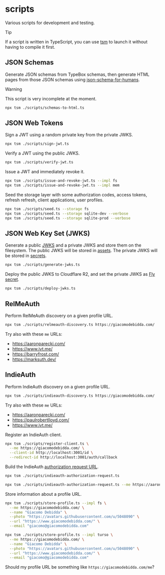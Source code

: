 # scripts

Various scripts for development and testing.

> [!TIP]
> If a script is written in TypeScript, you can use [tsm](https://github.com/lukeed/tsm) to launch it without having to compile it first.

## JSON Schemas

Generate JSON schemas from TypeBox schemas, then generate HTML pages from those JSON schemas using [json-schema-for-humans](https://github.com/coveooss/json-schema-for-humans).

> [!WARNING]
> This script is very incomplete at the moment.

```sh
npx tsm ./scripts/schemas-to-html.ts
```

## JSON Web Tokens

Sign a JWT using a random private key from the private JWKS.

```sh
npx tsm ./scripts/sign-jwt.ts
```

Verify a JWT using the public JWKS.

```sh
npx tsm ./scripts/verify-jwt.ts
```

Issue a JWT and immediately revoke it.

```sh
npx tsm ./scripts/issue-and-revoke-jwt.ts --impl fs
npx tsm ./scripts/issue-and-revoke-jwt.ts --impl mem
```

Seed the storage layer with some authorization codes, access tokens, refresh refresh, client applications, user profiles.

```sh
npx tsm ./scripts/seed.ts --storage fs
npx tsm ./scripts/seed.ts --storage sqlite-dev --verbose
npx tsm ./scripts/seed.ts --storage sqlite-prod --verbose
```

## JSON Web Key Set (JWKS)

Generate a public [JWKS](https://datatracker.ietf.org/doc/html/rfc7517#section-5) and a private JWKS and store them on the filesystem. The public JWKS will be stored in [assets](../assets/README.md). The private JWKS will be stored in [secrets](../secrets/README.md).

```sh
npx tsm ./scripts/generate-jwks.ts
```

Deploy the public JWKS to Cloudflare R2, and set the private JWKS as [Fly secret](https://fly.io/docs/apps/secrets/).

```sh
npx tsm ./scripts/deploy-jwks.ts
```

## RelMeAuth

Perform RelMeAuth discovery on a given profile URL.

```sh
npx tsm ./scripts/relmeauth-discovery.ts https://giacomodebidda.com/
```

Try also with these `me` URLs:

- https://aaronparecki.com/
- https://www.jvt.me/
- https://barryfrost.com/
- https://marksuth.dev/

## IndieAuth

Perform IndieAuth discovery on a given profile URL.

```sh
npx tsm ./scripts/indieauth-discovery.ts https://giacomodebidda.com/
```

Try also with these `me` URLs:

- https://aaronparecki.com/
- https://paulrobertlloyd.com/
- https://www.jvt.me/

Register an IndieAuth client.

```sh
npx tsm ./scripts/register-client.ts \
  --me https://giacomodebidda.com/ \
  --client-id http://localhost:3001/id \
  --redirect-id http://localhost:3001/auth/callback
```

Build the IndieAuth [authorization request URL](https://indieauth.spec.indieweb.org/#authorization-request).

```sh
npx tsm ./scripts/indieauth-authorization-request.ts

npx tsm ./scripts/indieauth-authorization-request.ts --me https://aaronparecki.com/
```

Store information about a profile URL.

```sh
npx tsm ./scripts/store-profile.ts --impl fs \
  --me https://giacomodebidda.com/ \
  --name "Giacomo Debidda" \
  --photo "https://avatars.githubusercontent.com/u/5048090" \
  --url "https://www.giacomodebidda.com/" \
  --email "giacomo@giacomodebidda.com"
```

```sh
npx tsm ./scripts/store-profile.ts --impl turso \
  --me https://giacomodebidda.com/ \
  --name "Giacomo Debidda" \
  --photo "https://avatars.githubusercontent.com/u/5048090" \
  --url "https://www.giacomodebidda.com/" \
  --email "giacomo@giacomodebidda.com"
```

Should my profile URL be something like `https://giacomodebidda.com/me`?

